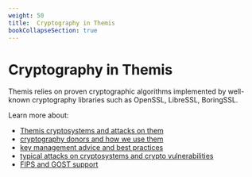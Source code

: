 ```yaml
---
weight: 50
title:  Cryptography in Themis
bookCollapseSection: true
---
```


# Cryptography in Themis

Themis relies on proven cryptographic algorithms
implemented by well-known cryptography libraries such as OpenSSL, LibreSSL, BoringSSL.

Learn more about:

  - [Themis cryptosystems and attacks on them](/docs/themis/crypto-theory/crypto-systems/)
  - [cryptography donors and how we use them](/docs/themis/crypto-theory/cryptography-donors/)
  - [key management advice and best practices](/docs/themis/crypto-theory/key-management/)
  - [typical attacks on cryptosystems and crypto vulnerabilities](/docs/themis/crypto-theory/theory-of-attacks-and-cryptoanalysis/)
  - [FIPS and GOST support](/docs/themis/crypto-theory/fips-and-gost/)
